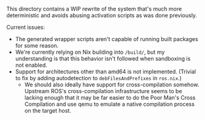 This directory contains a WIP rewrite of the system that's much more
deterministic and avoids abusing activation scripts as was done
previously.

Current issues:
- The generated wrapper scripts aren't capable of running built
  packages for some reason.
- We're currently relying on Nix building into `/build/`, but my
  understanding is that this behavior isn't followed when sandboxing
  is not enabled.
- Support for architectures other than amd64 is not implemented.
  (Trivial to fix by adding autodetection to `debFilesAndPrefixes` in
  `ros.nix`.)
  - We should also ideally have support for cross-compilation somehow.
    Upstream ROS's cross-compilation infrastructure seems to be
    lacking enough that it may be far easier to do the Poor Man's
    Cross Compilation and use qemu to emulate a native compilation
    process on the target host.
